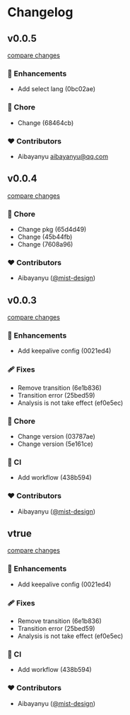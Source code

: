# Changelog


## v0.0.5

[compare changes](https://undefined/undefined/compare/v0.0.4...v0.0.5)


### 🚀 Enhancements

  - Add select lang (0bc02ae)

### 🏡 Chore

  - Change (68464cb)

### ❤️  Contributors

- Aibayanyu <aibayanyu@qq.com>

## v0.0.4

[compare changes](https://undefined/undefined/compare/v0.0.3...v0.0.4)


### 🏡 Chore

  - Change pkg (65d4d49)
  - Change (45b44fb)
  - Change (7608a96)

### ❤️  Contributors

- Aibayanyu ([@mist-design](http://github.com/mist-design))

## v0.0.3

[compare changes](https://undefined/undefined/compare/v0.0.2...v0.0.3)


### 🚀 Enhancements

  - Add keepalive config (0021ed4)

### 🩹 Fixes

  - Remove transition (6e1b836)
  - Transition error (25bed59)
  - Analysis is not take effect (ef0e5ec)

### 🏡 Chore

  - Change version (03787ae)
  - Change version (5e161ce)

### 🤖 CI

  - Add workflow (438b594)

### ❤️  Contributors

- Aibayanyu ([@mist-design](http://github.com/mist-design))

## vtrue

[compare changes](https://undefined/undefined/compare/v0.0.2...vtrue)


### 🚀 Enhancements

  - Add keepalive config (0021ed4)

### 🩹 Fixes

  - Remove transition (6e1b836)
  - Transition error (25bed59)
  - Analysis is not take effect (ef0e5ec)

### 🤖 CI

  - Add workflow (438b594)

### ❤️  Contributors

- Aibayanyu ([@mist-design](http://github.com/mist-design))

